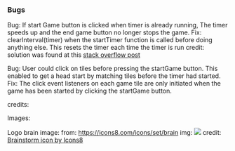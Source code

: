

### Bugs 

Bug: If start Game button is clicked when timer is already running, The timer speeds up and the end game button no longer stops the game.
Fix: clearInterval(timer) when the startTimer function is called before doing anything else. This resets the timer each time the timer is run
credit: solution was found at this [stack overflow post](https://stackoverflow.com/questions/31036619/timer-goes-twice-as-fast-when-triggered-again/31036796)

Bug: User could click on tiles before pressing the startGame button. This enabled to get a head start by matching tiles before the timer had started. 
Fix: The click event listeners on each game tile are only initiated when the game has been started by clicking the startGame button.

credits: 

Images:

Logo brain image:
from: https://icons8.com/icons/set/brain
img: <img src="https://img.icons8.com/ios/50/000000/brainstorm.png"/>
credit: <a href="https://icons8.com/icon/74713/brainstorm">Brainstorm icon by Icons8</a>